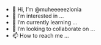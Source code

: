 - 👋 Hi, I’m @muheeeeezlonia
- 👀 I’m interested in ...
- 🌱 I’m currently learning ...
- 💞️ I’m looking to collaborate on ...
- 📫 How to reach me ...

<!---
muheeeeezlonia/muheeeeezlonia is a ✨ special ✨ repository because its `README.md` (this file) appears on your GitHub profile.
You can click the Preview link to take a look at your changes.
--->
